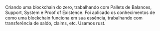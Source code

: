 Criando uma blockchain do zero, trabalhando com Pallets de Balances, Support, System e Proof of Existence. Foi aplicado os conhecimentos de como uma
blockchain funciona em sua essência, trabalhando com transferência de saldo, claims, etc.
Usamos rust.
